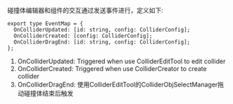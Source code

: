 碰撞体编辑器和组件的交互通过发送事件进行，定义如下:

```
export type EventMap = {
  OnColliderUpdated: [id: string, config: ColliderConfig];
  OnColliderCreated: [config: ColliderConfig];
  OnColliderDragEnd: [id: string, config: ColliderConfig];
};
```

1. OnColliderUpdated: Triggered when use ColliderEditTool to edit collider
2. OnColliderCreated: Triggered when use ColliderCreator to create collider
3. OnColliderDragEnd: 使用ColliderEditTool的ColliderObjSelectManager拖动碰撞体结束后触发
